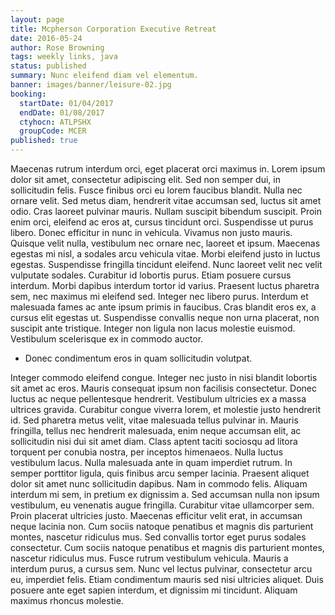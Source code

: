 ```yaml
---
layout: page
title: Mcpherson Corporation Executive Retreat
date: 2016-05-24
author: Rose Browning
tags: weekly links, java
status: published
summary: Nunc eleifend diam vel elementum.
banner: images/banner/leisure-02.jpg
booking:
  startDate: 01/04/2017
  endDate: 01/08/2017
  ctyhocn: ATLPSHX
  groupCode: MCER
published: true
---
```

Maecenas rutrum interdum orci, eget placerat orci maximus in. Lorem ipsum dolor sit amet, consectetur adipiscing elit. Sed non semper dui, in sollicitudin felis. Fusce finibus orci eu lorem faucibus blandit. Nulla nec ornare velit. Sed metus diam, hendrerit vitae accumsan sed, luctus sit amet odio. Cras laoreet pulvinar mauris. Nullam suscipit bibendum suscipit. Proin enim orci, eleifend ac eros at, cursus tincidunt orci. Suspendisse ut purus libero. Donec efficitur in nunc in vehicula. Vivamus non justo mauris. Quisque velit nulla, vestibulum nec ornare nec, laoreet et ipsum. Maecenas egestas mi nisl, a sodales arcu vehicula vitae. Morbi eleifend justo in luctus egestas.
Suspendisse fringilla tincidunt eleifend. Nunc laoreet velit nec velit vulputate sodales. Curabitur id lobortis purus. Etiam posuere cursus interdum. Morbi dapibus interdum tortor id varius. Praesent luctus pharetra sem, nec maximus mi eleifend sed. Integer nec libero purus. Interdum et malesuada fames ac ante ipsum primis in faucibus. Cras blandit eros ex, a cursus elit egestas ut. Suspendisse convallis neque non urna placerat, non suscipit ante tristique. Integer non ligula non lacus molestie euismod. Vestibulum scelerisque ex in commodo auctor.

* Donec condimentum eros in quam sollicitudin volutpat.

Integer commodo eleifend congue. Integer nec justo in nisi blandit lobortis sit amet ac eros. Mauris consequat ipsum non facilisis consectetur. Donec luctus ac neque pellentesque hendrerit. Vestibulum ultricies ex a massa ultrices gravida. Curabitur congue viverra lorem, et molestie justo hendrerit id. Sed pharetra metus velit, vitae malesuada tellus pulvinar in. Mauris fringilla, tellus nec hendrerit malesuada, enim neque accumsan elit, ac sollicitudin nisi dui sit amet diam. Class aptent taciti sociosqu ad litora torquent per conubia nostra, per inceptos himenaeos. Nulla luctus vestibulum lacus. Nulla malesuada ante in quam imperdiet rutrum. In semper porttitor ligula, quis finibus arcu semper lacinia. Praesent aliquet dolor sit amet nunc sollicitudin dapibus. Nam in commodo felis. Aliquam interdum mi sem, in pretium ex dignissim a.
Sed accumsan nulla non ipsum vestibulum, eu venenatis augue fringilla. Curabitur vitae ullamcorper sem. Proin placerat ultricies justo. Maecenas efficitur velit erat, in accumsan neque lacinia non. Cum sociis natoque penatibus et magnis dis parturient montes, nascetur ridiculus mus. Sed convallis tortor eget purus sodales consectetur. Cum sociis natoque penatibus et magnis dis parturient montes, nascetur ridiculus mus. Fusce rutrum vestibulum vehicula. Mauris a interdum purus, a cursus sem. Nunc vel lectus pulvinar, consectetur arcu eu, imperdiet felis. Etiam condimentum mauris sed nisi ultricies aliquet. Duis posuere ante eget sapien interdum, et dignissim mi tincidunt. Aliquam maximus rhoncus molestie.
